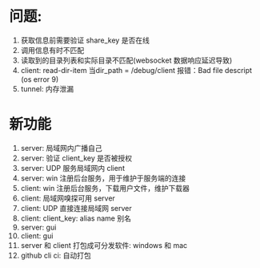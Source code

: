 # 问题:
1. 获取信息前需要验证 share_key 是否在线
2. 调用信息有时不匹配
3. 读取到的目录列表和实际目录不匹配(websocket 数据响应延迟导致)
4. client: read-dir-item 当dir_path = /debug/client 报错：Bad file descript (os error 9)
5. tunnel: 内存泄漏
# 新功能
1. server: 局域网内广播自己
2. server: 验证 client_key 是否被授权
3. server: UDP 服务局域网内 client
4. server: win 注册后台服务，用于维护于服务端的连接
5. client: win 注册后台服务，下载用户文件，维护下载器
6. client: 局域网嗅探可用 server
7. client: UDP 直接连接局域网 server
8. client: client_key: alias name 别名
9.  server: gui
10. client: gui
11. server 和 client 打包成可分发软件: windows 和 mac
12. github cli ci: 自动打包